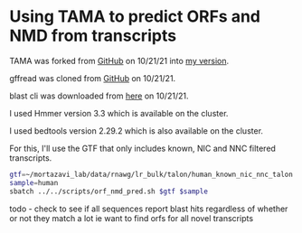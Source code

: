 # Using TAMA to predict ORFs and NMD from transcripts

TAMA was forked from [GitHub](https://github.com/GenomeRIK/tama) on 10/21/21 into [my version](https://github.com/fairliereese/tama).

gffread was cloned from [GitHub](https://github.com/gpertea/gffread) on 10/21/21.

blast cli was downloaded from [here](https://ftp.ncbi.nlm.nih.gov/blast/executables/LATEST/) on 10/21/21.

I used Hmmer version 3.3 which is available on the cluster.

I used bedtools version 2.29.2 which is also available on the cluster.

For this, I'll use the GTF that only includes known, NIC and NNC filtered transcripts.

```bash
gtf=~/mortazavi_lab/data/rnawg/lr_bulk/talon/human_known_nic_nnc_talon.gtf
sample=human
sbatch ../../scripts/orf_nmd_pred.sh $gtf $sample
```

todo - check to see if all sequences report blast hits regardless of whether or not they match a lot ie want to find orfs for all novel transcripts
